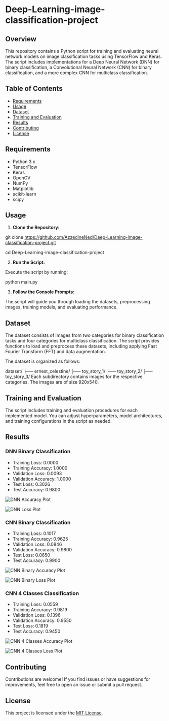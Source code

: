# Deep-Learning-image-classification-project
## Overview

This repository contains a Python script for training and evaluating neural network models on image classification tasks using TensorFlow and Keras. The script includes implementations for a Deep Neural Network (DNN) for binary classification, a Convolutional Neural Network (CNN) for binary classification, and a more complex CNN for multiclass classification.

## Table of Contents

- [Requirements](#requirements)
- [Usage](#usage)
- [Dataset](#dataset)
- [Training and Evaluation](#training-and-evaluation)
- [Results](#results)
- [Contributing](#contributing)
- [License](#license)

## Requirements

- Python 3.x
- TensorFlow
- Keras
- OpenCV
- NumPy
- Matplotlib
- scikit-learn
- scipy

## Usage

1. **Clone the Repository:**

git clone https://github.com/AzzedineNed/Deep-Learning-image-classification-project.git

cd Deep-Learning-image-classification-project

2. **Run the Script:**

Execute the script by running:

python main.py


3. **Follow the Console Prompts:**

The script will guide you through loading the datasets, preprocessing images, training models, and evaluating performance.

## Dataset

The dataset consists of images from two categories for binary classification tasks and four categories for multiclass classification. The script provides functions to load and preprocess these datasets, including applying Fast Fourier Transform (FFT) and data augmentation.

The dataset is organized as follows:

dataset/
├── ernest_celestine/
├── toy_story_1/
├── toy_story_2/
├── toy_story_3/
Each subdirectory contains images for the respective categories. The images are of size 920x540.

## Training and Evaluation

The script includes training and evaluation procedures for each implemented model. You can adjust hyperparameters, model architectures, and training configurations in the script as needed.

## Results

### DNN Binary Classification

- Training Loss: 0.0000
- Training Accuracy: 1.0000
- Validation Loss: 0.0093
- Validation Accuracy: 1.0000
- Test Loss: 0.3026
- Test Accuracy: 0.9800

![DNN Accuracy Plot](dnn_accuracy_plot.png) <!-- Placeholder for the accuracy plot image -->

![DNN Loss Plot](dnn_loss_plot.png) <!-- Placeholder for the loss plot image -->

### CNN Binary Classification

- Training Loss: 0.1017
- Training Accuracy: 0.9625
- Validation Loss: 0.0846
- Validation Accuracy: 0.9800
- Test Loss: 0.0650
- Test Accuracy: 0.9900

![CNN Binary Accuracy Plot](cnn_binary_accuracy_plot.png) <!-- Placeholder for the accuracy plot image -->

![CNN Binary Loss Plot](cnn_binary_loss_plot.png) <!-- Placeholder for the loss plot image -->

<!-- Add descriptions or captions as needed -->

### CNN 4 Classes Classification

- Training Loss: 0.0559
- Training Accuracy: 0.9819
- Validation Loss: 0.1396
- Validation Accuracy: 0.9550
- Test Loss: 0.1819
- Test Accuracy: 0.9450

![CNN 4 Classes Accuracy Plot](cnn_4_classes_accuracy_plot.png) <!-- Placeholder for the accuracy plot image -->

![CNN 4 Classes Loss Plot](cnn_4_classes_loss_plot.png) <!-- Placeholder for the loss plot image -->

<!-- Add descriptions or captions as needed -->


## Contributing

Contributions are welcome! If you find issues or have suggestions for improvements, feel free to open an issue or submit a pull request. 

## License

This project is licensed under the [MIT License](LICENSE).


